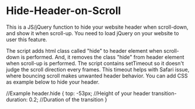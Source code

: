# Hide-Header-on-Scroll
This is a JS/jQuery function to hide your website header when scroll-down, and show it when scroll-up.
You need to load jQuery on your website to user this feature.

The script adds html class called "hide" to header element when scroll-down is performed.
And, it removes the class "hide" from header element when scroll-up is performed.
The script contains setTimeout so it doesn't judge the scroll direction every frames.
This timeout helps with Safari issue, where bouncing scroll makes unwanted header behavior. 
You can add CSS as example below to hide your header.

//Example
header.hide {
  top: -53px; //Height of your header
  transition-duration: 0.2; //Duration of the transition
}
